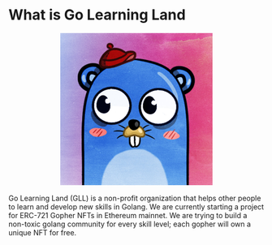 # What is Go Learning Land

<div align="center"><p><img src="profile/img/ppl-min.jpg" width="300" height="300" /></p></center></div>

Go Learning Land (GLL) is a non-profit organization that helps other people to learn and develop new skills in Golang. We are currently starting a project for ERC-721 Gopher NFTs in Ethereum mainnet. We are trying to build a non-toxic golang community for every skill level; each gopher will own a unique NFT for free.

